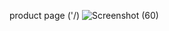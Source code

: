 product page ('/)
![Screenshot (60)](https://github.com/muhzinmuhammed/Alphaware-E-Commerce/assets/122145220/15f4ef9b-8cfc-4ef1-bef2-0e420cb3d9c3)
